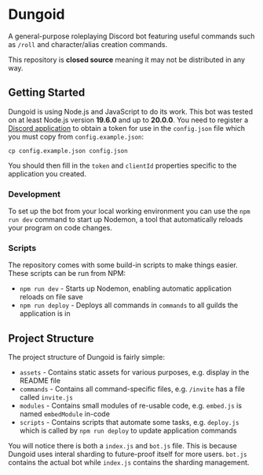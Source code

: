 # Dungoid

A general-purpose roleplaying Discord bot featuring useful commands such as `/roll` and character/alias creation commands.

This repository is **closed source** meaning it may not be distributed in any way.

## Getting Started

Dungoid is using Node.js and JavaScript to do its work. This bot was tested on at least Node.js version **19.6.0** and up to **20.0.0**. You need to register a [Discord application](https://discord.com/developers/applications) to obtain a token for use in the `config.json` file which you must copy from `config.example.json`:
```
cp config.example.json config.json
```
You should then fill in the `token` and `clientId` properties specific to the application you created.

### Development

To set up the bot from your local working environment you can use the `npm run dev` command to start up Nodemon, a tool that automatically reloads your program on code changes.

### Scripts

The repository comes with some build-in scripts to make things easier. These scripts can be run from NPM:

- `npm run dev` - Starts up Nodemon, enabling automatic application reloads on file save
- `npm run deploy` - Deploys all commands in `commands` to all guilds the application is in

## Project Structure

The project structure of Dungoid is fairly simple:

- `assets` - Contains static assets for various purposes, e.g. display in the README file
- `commands` - Contains all command-specific files, e.g. `/invite` has a file called `invite.js`
- `modules` - Contains small modules of re-usable code, e.g. `embed.js` is named `embedModule` in-code
- `scripts` - Contains scripts that automate some tasks, e.g. `deploy.js` which is called by `npm run deploy` to update application commands

You will notice there is both a `index.js` and `bot.js` file. This is because Dungoid uses interal sharding to future-proof itself for more users. `bot.js` contains the actual bot while `index.js` contains the sharding management.
